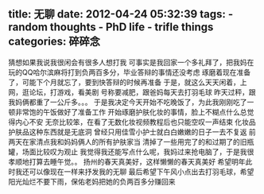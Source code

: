 title: 无聊
date: 2012-04-24 05:32:39
tags: 
    - random thoughts
    - PhD life
    - trifle things
categories: 碎碎念
---

猜想如果我说我很闲会有很多人想打我
可事实是我回家一个多礼拜了，把我妈在玩的QQ哈尔滨麻将打到负两百多分，毕业答辩的事情还没考虑
琢磨着现在准备了，可能下个月就忘了，要到快答辩的时候再准备
于是，就这么天天闲着，上网，逛论坛，打游戏，看美剧
号称要减肥，跟爸妈每天去打羽毛球
昨天过秤，跟我妈俩都重了一公斤多。。。
于是我决定今天开始不吃晚饭了，为此我刚刚吃了一顿非常饱的午饭做好了准备工作
开始琢磨护肤化妆的事情，脸上不糊点什么总觉得内心不安
无奈比较笨，在看了无数化妆视频教程后也只能空叹一声结束
化妆品护肤品这种东西就是无底洞
曾经只用佳雪小护士就白白嫩嫩的日子一去不复返
前两天在家清点我和妈妈俩人的所有护肤家当
清掉了一些用完了的和过期了的旧瓶罐，场面比较叹为观止
我觉得我还能写点什么呢，我妈过来抢电脑了，于是我很孝顺地打算去睡午觉。。
扬州的春天真美好，这样懒懒的春天真美好
希望明年此时我还可以像现在一样来抒发我的无聊
最后希望下午风小点出去打羽毛球，希望阳光灿烂不要下雨，保佑老妈把她的负两百多分赚回来
